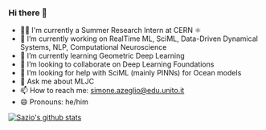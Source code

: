 ### Hi there 👋

- 👨‍💻 I'm currently a Summer Research Intern at CERN ⚛️
- 🔭 I’m currently working on RealTime ML, SciML, Data-Driven Dynamical Systems, NLP, Computational Neuroscience
- 🌱 I’m currently learning Geometric Deep Learning
- 👯 I’m looking to collaborate on Deep Learning Foundations
- 🤔 I’m looking for help with SciML (mainly PINNs) for Ocean models 
- 💬 Ask me about MLJC
- 📫 How to reach me: simone.azeglio@edu.unito.it
- 😄 Pronouns: he/him

[![Sazio's github stats](https://github-readme-stats.vercel.app/api?username=sazio&count_private=true&show_icons=true&theme=graywhite&&hide=issues)](https://github.com/sazio) 

